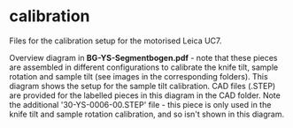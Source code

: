 # calibration

Files for the calibration setup for the motorised Leica UC7.

Overview diagram in **BG-YS-Segmentbogen.pdf** - note that these pieces are assembled in different configurations to 
calibrate the knife tilt, sample rotation and sample tilt (see images in the corresponding folders). This diagram shows the 
setup for the sample tilt calibration. CAD files (.STEP) are provided for the labelled pieces in this diagram in the CAD folder.
Note the additional '30-YS-0006-00.STEP' file - this piece is only used in the knife tilt and sample rotation calibration, and so
isn't shown in this diagram.

